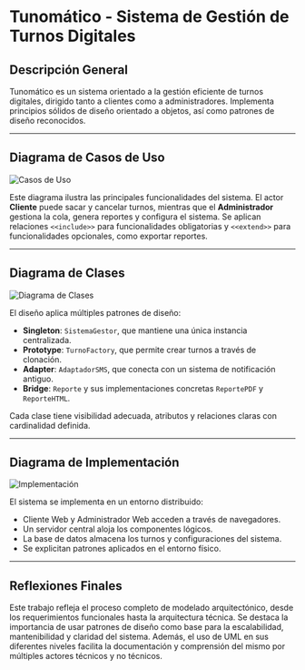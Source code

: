 # Tunomático - Sistema de Gestión de Turnos Digitales

## Descripción General
Tunomático es un sistema orientado a la gestión eficiente de turnos digitales, dirigido tanto a clientes como a administradores. Implementa principios sólidos de diseño orientado a objetos, así como patrones de diseño reconocidos.

---

## Diagrama de Casos de Uso

![Casos de Uso](imagenes/caso_uso.png)

Este diagrama ilustra las principales funcionalidades del sistema. El actor **Cliente** puede sacar y cancelar turnos, mientras que el **Administrador** gestiona la cola, genera reportes y configura el sistema. Se aplican relaciones `<<include>>` para funcionalidades obligatorias y `<<extend>>` para funcionalidades opcionales, como exportar reportes.

---

## Diagrama de Clases

![Diagrama de Clases](imagenes/clases.png)

El diseño aplica múltiples patrones de diseño:

- **Singleton**: `SistemaGestor`, que mantiene una única instancia centralizada.
- **Prototype**: `TurnoFactory`, que permite crear turnos a través de clonación.
- **Adapter**: `AdaptadorSMS`, que conecta con un sistema de notificación antiguo.
- **Bridge**: `Reporte` y sus implementaciones concretas `ReportePDF` y `ReporteHTML`.

Cada clase tiene visibilidad adecuada, atributos y relaciones claras con cardinalidad definida.

---

## Diagrama de Implementación

![Implementación](imagenes/implementacion.png)

El sistema se implementa en un entorno distribuido:

- Cliente Web y Administrador Web acceden a través de navegadores.
- Un servidor central aloja los componentes lógicos.
- La base de datos almacena los turnos y configuraciones del sistema.
- Se explicitan patrones aplicados en el entorno físico.

---

## Reflexiones Finales

Este trabajo refleja el proceso completo de modelado arquitectónico, desde los requerimientos funcionales hasta la arquitectura técnica. Se destaca la importancia de usar patrones de diseño como base para la escalabilidad, mantenibilidad y claridad del sistema. Además, el uso de UML en sus diferentes niveles facilita la documentación y comprensión del mismo por múltiples actores técnicos y no técnicos.

